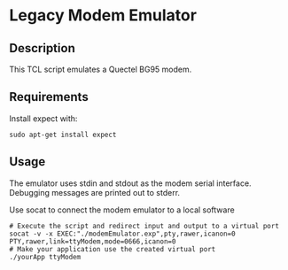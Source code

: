 # Legacy Modem Emulator

## Description
This TCL script emulates a Quectel BG95 modem.

## Requirements
Install expect with:
```Shell
sudo apt-get install expect
```

## Usage
The emulator uses stdin and stdout as the modem serial interface.
Debugging messages are printed out to stderr.

Use socat to connect the modem emulator to a local software

```Shell
# Execute the script and redirect input and output to a virtual port
socat -v -x EXEC:"./modemEmulator.exp",pty,rawer,icanon=0 PTY,rawer,link=ttyModem,mode=0666,icanon=0
# Make your application use the created virtual port
./yourApp ttyModem
```
